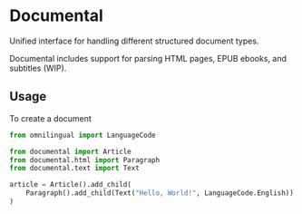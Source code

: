# Documental

Unified interface for handling different structured document types.

Documental includes support for parsing HTML pages, EPUB ebooks, and subtitles (WIP).

## Usage

To create a document

```python
from omnilingual import LanguageCode

from documental import Article
from documental.html import Paragraph
from documental.text import Text

article = Article().add_child(
    Paragraph().add_child(Text("Hello, World!", LanguageCode.English))
)
```
